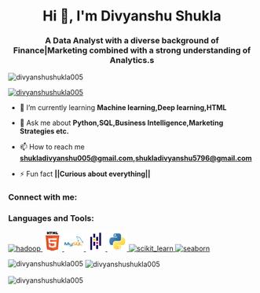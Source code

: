 <h1 align="center">Hi 👋, I'm Divyanshu Shukla</h1>
<h3 align="center">A Data Analyst with a diverse background of Finance|Marketing combined with a strong understanding of Analytics.s</h3>

<p align="left"> <img src="https://komarev.com/ghpvc/?username=divyanshushukla005&label=Profile%20views&color=0e75b6&style=flat" alt="divyanshushukla005" /> </p>

<p align="left"> <a href="https://github.com/ryo-ma/github-profile-trophy"><img src="https://github-profile-trophy.vercel.app/?username=divyanshushukla005" alt="divyanshushukla005" /></a> </p>

- 🌱 I’m currently learning **Machine learning,Deep learning,HTML**

- 💬 Ask me about **Python,SQL,Business Intelligence,Marketing Strategies etc.**

- 📫 How to reach me **shukladivyanshu005@gmail.com,shukladivyanshu5796@gmail.com**

- ⚡ Fun fact **||Curious about everything||**

<h3 align="left">Connect with me:</h3>
<p align="left">
</p>

<h3 align="left">Languages and Tools:</h3>
<p align="left"> <a href="https://hadoop.apache.org/" target="_blank" rel="noreferrer"> <img src="https://www.vectorlogo.zone/logos/apache_hadoop/apache_hadoop-icon.svg" alt="hadoop" width="40" height="40"/> </a> <a href="https://www.w3.org/html/" target="_blank" rel="noreferrer"> <img src="https://raw.githubusercontent.com/devicons/devicon/master/icons/html5/html5-original-wordmark.svg" alt="html5" width="40" height="40"/> </a> <a href="https://www.mysql.com/" target="_blank" rel="noreferrer"> <img src="https://raw.githubusercontent.com/devicons/devicon/master/icons/mysql/mysql-original-wordmark.svg" alt="mysql" width="40" height="40"/> </a> <a href="https://pandas.pydata.org/" target="_blank" rel="noreferrer"> <img src="https://raw.githubusercontent.com/devicons/devicon/2ae2a900d2f041da66e950e4d48052658d850630/icons/pandas/pandas-original.svg" alt="pandas" width="40" height="40"/> </a> <a href="https://www.python.org" target="_blank" rel="noreferrer"> <img src="https://raw.githubusercontent.com/devicons/devicon/master/icons/python/python-original.svg" alt="python" width="40" height="40"/> </a> <a href="https://scikit-learn.org/" target="_blank" rel="noreferrer"> <img src="https://upload.wikimedia.org/wikipedia/commons/0/05/Scikit_learn_logo_small.svg" alt="scikit_learn" width="40" height="40"/> </a> <a href="https://seaborn.pydata.org/" target="_blank" rel="noreferrer"> <img src="https://seaborn.pydata.org/_images/logo-mark-lightbg.svg" alt="seaborn" width="40" height="40"/> </a> </p>

<p><img align="left" src="https://github-readme-stats.vercel.app/api/top-langs?username=divyanshushukla005&show_icons=true&locale=en&layout=compact" alt="divyanshushukla005" /></p>

<p>&nbsp;<img align="center" src="https://github-readme-stats.vercel.app/api?username=divyanshushukla005&show_icons=true&locale=en" alt="divyanshushukla005" /></p>

<p><img align="center" src="https://github-readme-streak-stats.herokuapp.com/?user=divyanshushukla005&" alt="divyanshushukla005" /></p>

